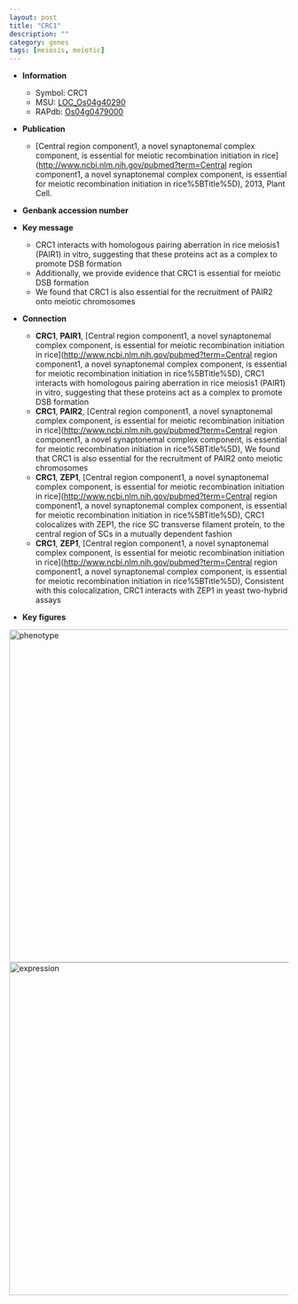 ```yaml
---
layout: post
title: "CRC1"
description: ""
category: genes
tags: [meiosis, meiotic]
---
```


* **Information**  
    + Symbol: CRC1  
    + MSU: [LOC_Os04g40290](http://rice.plantbiology.msu.edu/cgi-bin/ORF_infopage.cgi?orf=LOC_Os04g40290)  
    + RAPdb: [Os04g0479000](http://rapdb.dna.affrc.go.jp/viewer/gbrowse_details/irgsp1?name=Os04g0479000)  

* **Publication**  
    + [Central region component1, a novel synaptonemal complex component, is essential for meiotic recombination initiation in rice](http://www.ncbi.nlm.nih.gov/pubmed?term=Central region component1, a novel synaptonemal complex component, is essential for meiotic recombination initiation in rice%5BTitle%5D), 2013, Plant Cell.

* **Genbank accession number**  

* **Key message**  
    + CRC1 interacts with homologous pairing aberration in rice meiosis1 (PAIR1) in vitro, suggesting that these proteins act as a complex to promote DSB formation
    + Additionally, we provide evidence that CRC1 is essential for meiotic DSB formation
    + We found that CRC1 is also essential for the recruitment of PAIR2 onto meiotic chromosomes

* **Connection**  
    + __CRC1__, __PAIR1__, [Central region component1, a novel synaptonemal complex component, is essential for meiotic recombination initiation in rice](http://www.ncbi.nlm.nih.gov/pubmed?term=Central region component1, a novel synaptonemal complex component, is essential for meiotic recombination initiation in rice%5BTitle%5D), CRC1 interacts with homologous pairing aberration in rice meiosis1 (PAIR1) in vitro, suggesting that these proteins act as a complex to promote DSB formation
    + __CRC1__, __PAIR2__, [Central region component1, a novel synaptonemal complex component, is essential for meiotic recombination initiation in rice](http://www.ncbi.nlm.nih.gov/pubmed?term=Central region component1, a novel synaptonemal complex component, is essential for meiotic recombination initiation in rice%5BTitle%5D), We found that CRC1 is also essential for the recruitment of PAIR2 onto meiotic chromosomes
    + __CRC1__, __ZEP1__, [Central region component1, a novel synaptonemal complex component, is essential for meiotic recombination initiation in rice](http://www.ncbi.nlm.nih.gov/pubmed?term=Central region component1, a novel synaptonemal complex component, is essential for meiotic recombination initiation in rice%5BTitle%5D), CRC1 colocalizes with ZEP1, the rice SC transverse filament protein, to the central region of SCs in a mutually dependent fashion
    + __CRC1__, __ZEP1__, [Central region component1, a novel synaptonemal complex component, is essential for meiotic recombination initiation in rice](http://www.ncbi.nlm.nih.gov/pubmed?term=Central region component1, a novel synaptonemal complex component, is essential for meiotic recombination initiation in rice%5BTitle%5D), Consistent with this colocalization, CRC1 interacts with ZEP1 in yeast two-hybrid assays

* **Key figures**  
<img src="http://ricencode.github.io/images/CRC1.pheno.png" alt="phenotype"  style="width: 600px;"/>

<img src="http://ricencode.github.io/images/CRC1.exp.png" alt="expression"  style="width: 600px;"/>


